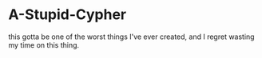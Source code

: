 # A-Stupid-Cypher
this gotta be one of the worst things I've ever created, and I regret wasting my time on this thing.
